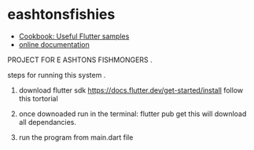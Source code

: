 # eashtonsfishies


- [Cookbook: Useful Flutter samples](https://docs.flutter.dev/cookbook)
- [online documentation](https://docs.flutter.dev/)

PROJECT FOR E ASHTONS FISHMONGERS
.

steps for running this system
.

1. download flutter sdk
   https://docs.flutter.dev/get-started/install
   follow this tortorial

   
2. once downoaded run in the terminal:
   flutter pub get
   this will download all dependancies.

   
3. run the program from main.dart file

